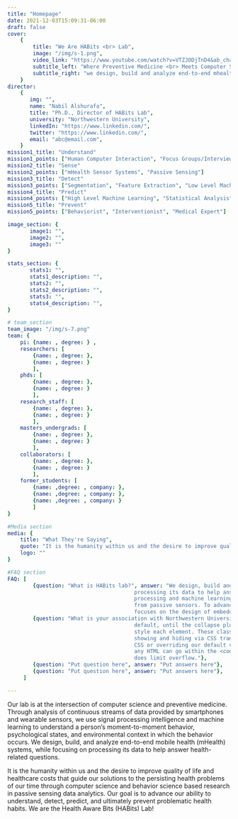 ```yaml
---
title: "Homepage"
date: 2021-12-03T15:09:31-06:00
draft: false
cover:
    {
        title: "We Are HABits <br> Lab",
        image: "/img/s-1.png",
        video_link: "https://www.youtube.com/watch?v=VTZJODjTnD4&ab_channel=TheTonightShowStarringJimmyFallon",
        subtitle_left: "Where Preventive Medicine <br> Meets Computer Science",
        subtitle_right: "we design, build and analyze end-to-end mhealth <br> systems, while focusing on processing its data to help <br> answer health-related questions.",
    }
director:
    {
       img: "",
       name: "Nabil Alshurafa",
       title: "Ph.D., Director of HABits Lab",
       university: "Northwestern University",
       linkedIn: "https://www.linkedin.com/",
       twitter: "https://www.linkedin.com/",
       email: "abc@email.com",
    }
mission1_title: "Understand"
mission1_points: ["Human Computer Interaction", "Focus Groups/Interviews and Surveys"]
mission2_title: "Sense"
mission2_points: ["mHealth Sensor Systems", "Passive Sensing"]
mission3_title: "Detect"
mission3_points: ["Segmentation", "Feature Extraction", "Low Level Machine Learning"]
mission4_title: "Predict"
mission4_points: ["High Level Machine Learning", "Statistical Analysis", "Behavior Models"]
mission5_title: "Prevent"
mission5_points: ["Behaviorist", "Interventionist", "Medical Expert"]

image_section: {
       image1: "",
       image2: "",
       image3: ""
}

stats_section: {
       stats1: "",
       stats1_description: "",
       stats2: "",
       stats2_description: "",
       stats3: "",
       stats4_description: "",
}

# team_section
team_image: "/img/s-7.png"
team: {
    pi: {name: , degree: } ,
    researchers: [
        {name: , degree: },
        {name: , degree: }
        ],
    phds: [
        {name: , degree: },
        {name: , degree: }
        ],
    research_staff: [
        {name: , degree: },
        {name: , degree: }
        ],
    masters_undergrads: [
        {name: , degree: },
        {name: , degree: }
        ],
    collaborators: [
        {name: , degree: },
        {name: , degree: }
        ],
    former_students: [
        {name: ,degree: , company: },
        {name: ,degree: , company: },
        {name: ,degree: , company: }
        ]
}

#Media section
media: {
    title: "What They're Saying",
    quote: "It is the humanity within us and the desire to improve quality of life and healthcare costs that guide our solutions to the persisting health problems of our time through computer science and behavior science based research in passive sensing data analytics; helping us advance our ability to understand, detect, predict, and ultimately prevent problematic health habits. We are the Health Aware Bits (HABits) Lab.",
    logo: ""
}

#FAQ section
FAQ: [
        {question: "What is HABits lab?", answer: "We design, build and analyze end-to-end mHealth systems, while focusing on
                                        processing its data to help answer health-related questions. We focus on signal
                                        processing and machine learning techniques to process time-series data generated
                                        from passive sensors. To advance existing sensing techniques, a part of our lab
                                        focuses on the design of embedded systems."},
        {question: "What is your association with Northwestern University?", answer: "<strong>This is the second item's accordion body.</strong> It is hidden by
                                        default, until the collapse plugin adds the appropriate classes that we use to
                                        style each element. These classes control the overall appearance, as well as the
                                        showing and hiding via CSS transitions. You can modify any of this with custom
                                        CSS or overriding our default variables. It's also worth noting that just about
                                        any HTML can go within the <code>.accordion-body</code>, though the transition
                                        does limit overflow."},
        {question: "Put question here", answer: "Put answers here"},
        {question: "Put question here", answer: "Put answers here"},
     ]

---
```


<!-- lab description -->

Our lab is at the intersection of computer science and preventive medicine. Through analysis of continuous streams of data provided by smartphones and wearable sensors, we use signal processing intelligence and machine learning to understand a person’s moment-to-moment behavior, psychological states, and environmental context in which the behavior occurs. We design, build, and analyze end-to-end mobile health (mHealth) systems, while focusing on processing its data to help answer health-related questions.

It is the humanity within us and the desire to improve quality of life and healthcare costs that guide our solutions to the persisting health problems of our time through computer science and behavior science based research in passive sensing data analytics. Our goal is to advance our ability to understand, detect, predict, and ultimately prevent problematic health habits. We are the Health Aware Bits (HABits) Lab!
